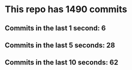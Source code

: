 # This repo has 1490 commits

## Commits in the last 1 second: 6
## Commits in the last 5 seconds: 28
## Commits in the last 10 seconds: 62
